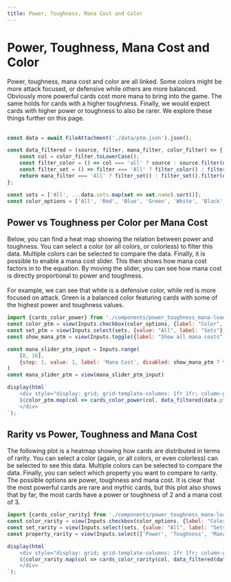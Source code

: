 ```yaml
---
title: Power, Toughness, Mana Cost and Color
---
```

# Power, Toughness, Mana Cost and Color
<div>
Power, toughness, mana cost and color are all linked. Some colors might be more attack focused, or defensive while others are more balanced. Obviously more powerful cards cost more mana to bring into the game. The same holds for cards with a higher toughness. Finally, we would expect cards with higher power or toughness to also be rarer. We explore these things further on this page.
</div>
<br>

```js
const data = await FileAttachment('./data/ptm.json').json();

const data_filtered = (source, filter, mana_filter, color_filter) => {
    const col = color_filter.toLowerCase();
    const filter_color = () => col === 'all' ? source : source.filter(d => d.color === col);
    const filter_set = () => filter === 'All' ? filter_color() : filter_color().filter(d => d.set === filter);
    return mana_filter === 'All' ? filter_set() : filter_set().filter(d => d.mana_cost === mana_filter);
};

const sets = ['All', ...data.sets.map(set => set.name).sort()];
const color_options = ['All', 'Red', 'Blue', 'Green', 'White', 'Black', 'Multicolor', 'Colorless'];
```

## Power vs Toughness per Color per Mana Cost
<div>
Below, you can find a heat map showing the relation between power and toughness. You can select a color (or all colors, or colorless) to filter this data. Multiple colors can be selected to compare the data. Finally, it is possible to enable a mana cost slider. This then shows how mana cost factors in to the equation. By moving the slider, you can see how mana cost is directly proportional to power and toughness.
</div>
<br>
<div>
For example, we can see that white is a defensive color, while red is more focused on attack. Green is a balanced color featuring cards with some of the highest power and toughness values.
</div>

```js
import {cards_color_power} from './components/power_toughness_mana-loader.js';
const color_ptm = view(Inputs.checkbox(color_options, {label: "Color", value: ["All"]}));
const set_ptm = view(Inputs.select(sets, {value: "All", label: "Sets"}));
const show_mana_ptm = view(Inputs.toggle({label: "Show all mana costs", value: true}));
```
```js
const mana_slider_ptm_input = Inputs.range(
    [0, 16],
    {step: 1, value: 1, label: 'Mana Cost', disabled: show_mana_ptm ? true : false}
)
const mana_slider_ptm = view(mana_slider_ptm_input)
```

```js
display(html`
    <div style="display: grid; grid-template-columns: 1fr 1fr; column-gap: 20px; row-gap: 20px;">
    ${color_ptm.map(col => cards_color_power(col, data_filtered(data.ptm, set_ptm, show_mana_ptm ? 'All' : mana_slider_ptm, col)))}
    </div>
`);
```

## Rarity vs Power, Toughness and Mana Cost
<div>
The following plot is a heatmap showing how cards are distributed in terms of rarity. You can select a color (again, or all colors, or even colorless) can be selected to see this data. Multiple colors can be selected to compare the data. Finally, you can select which property you want to compare to rarity. The possible options are power, toughness and mana cost. It is clear that the most powerful cards are rare and mythic cards, but this plot also shows that by far, the most cards have a power or toughness of 2 and a mana cost of 3.
</div>

```js
import {cards_color_rarity} from './components/power_toughness_mana-loader.js';
const color_rarity = view(Inputs.checkbox(color_options, {label: "Color", value: ["All"]}));
const set_rarity = view(Inputs.select(sets, {value: "All", label: "Sets"}));
const property_rarity = view(Inputs.select(['Power', 'Toughness', 'Mana Cost'], {value: "Power", label: "Property"}));
```

```js
display(html`
    <div style="display: grid; grid-template-columns: 1fr 1fr; column-gap: 20px; row-gap: 20px;">
    ${color_rarity.map(col => cards_color_rarity(col, data_filtered(data.ptm, set_rarity, 'All', col), property_rarity.toLowerCase().replace(' ', '_')))}
    </div>
`);
```